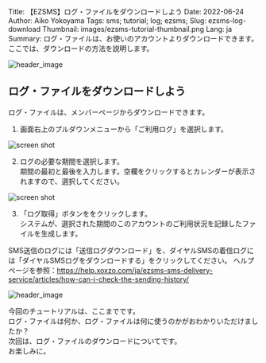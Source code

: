 Title: 【EZSMS】ログ・ファイルをダウンロードしよう
Date: 2022-06-24
Author: Aiko Yokoyama
Tags: sms; tutorial; log; ezsms;
Slug: ezsms-log-download
Thumbnail: images/ezsms-tutorial-thumbnail.png
Lang: ja
Summary: ログ・ファイルは、お使いのアカウントよりダウンロードできます。ここでは、ダウンロードの方法を説明します。

![header_image]({filename}/images/ezsms-tutorial-head-ja.png)

## ログ・ファイルをダウンロードしよう

ログ・ファイルは、メンバーページからダウンロードできます。

1. 画面右上のプルダウンメニューから「ご利用ログ」を選択します。

![screen shot]({filename}/images/ezsms-log-download-01-ja.png)

2. ログの必要な期間を選択します。<br>
期間の最初と最後を入力します。空欄をクリックするとカレンダーが表示されますので、選択してください。

![screen shot]({filename}/images/ezsms-log-download-02-ja.png)

3. 「ログ取得」ボタンををクリックします。<br>
システムが、選択された期間のこのアカウントのご利用状況を記録したファイルを生成します。



SMS送信のログには「送信ログダウンロード」を、ダイヤルSMSの着信ログには「ダイヤルSMSログをダウンロードする」をクリックしてください。
ヘルプページを参照：https://help.xoxzo.com/ja/ezsms-sms-delivery-service/articles/how-can-i-check-the-sending-history/

![header_image]({filename}/images/ezsms-tutorial-line.png)

今回のチュートリアルは、ここまでです。<br>
ログ・ファイルは何か、ログ・ファイルは何に使うのかがおわかりいただけましたか？<br>
次回は、ログ・ファイルのダウンロードについてです。<br>
お楽しみに。

